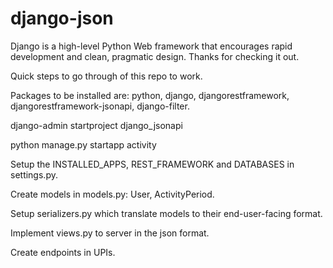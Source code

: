 # django-json

Django is a high-level Python Web framework that encourages rapid development and clean, pragmatic design. Thanks for checking it out.

Quick steps to go through of this repo to work.

Packages to be installed are:
  python,
  django,
  djangorestframework,
  djangorestframework-jsonapi,
  django-filter.
  
django-admin startproject django_jsonapi

python manage.py startapp activity

Setup the INSTALLED_APPS, REST_FRAMEWORK and DATABASES in settings.py.

Create models in models.py:
  User,
  ActivityPeriod.

Setup serializers.py which translate models to their end-user-facing format.

Implement views.py to server in the json format.

Create endpoints in UPIs.
